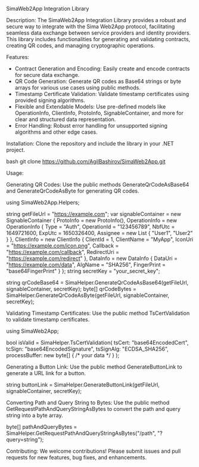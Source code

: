 SimaWeb2App Integration Library

Description:
The SimaWeb2App Integration Library provides a robust and secure way to integrate with the Sima Web2App protocol, facilitating seamless data exchange between service providers and identity providers. This library includes functionalities for generating and validating contracts, creating QR codes, and managing cryptographic operations.

Features:
- Contract Generation and Encoding: Easily create and encode contracts for secure data exchange.
- QR Code Generation: Generate QR codes as Base64 strings or byte arrays for various use cases using public methods.
- Timestamp Certificate Validation: Validate timestamp certificates using provided signing algorithms.
- Flexible and Extendable Models: Use pre-defined models like OperationInfo, ClientInfo, ProtoInfo, SignableContainer, and more for clear and structured data representation.
- Error Handling: Robust error handling for unsupported signing algorithms and other edge cases.

Installation:
Clone the repository and include the library in your .NET project.

bash
git clone https://github.com/AgilBashirov/SimaWeb2App.git

Usage:

Generating QR Codes:
Use the public methods GenerateQrCodeAsBase64 and GenerateQrCodeAsByte for generating QR codes.

using SimaWeb2App.Helpers;

string getFileUrl = "https://example.com";
var signableContainer = new SignableContainer
{
    ProtoInfo = new ProtoInfo(),
    OperationInfo = new OperationInfo
    {
        Type = "Auth",
        OperationId = "123456789",
        NbfUtc = 1649721600,
        ExpUtc = 1650326400,
        Assignee = new List<string> { "User1", "User2" }
    },
    ClientInfo = new ClientInfo
    {
        ClientId = 1,
        ClientName = "MyApp",
        IconUri = "https://example.com/icon.png",
        Callback = "https://example.com/callback",
        RedirectUri = "https://example.com/redirect"
    },
    DataInfo = new DataInfo
    {
        DataUri = "https://example.com/data",
        AlgName = "SHA256",
        FingerPrint = "base64FingerPrint"
    }
};
string secretKey = "your_secret_key";

string qrCodeBase64 = SimaHelper.GenerateQrCodeAsBase64(getFileUrl, signableContainer, secretKey);
byte[] qrCodeBytes = SimaHelper.GenerateQrCodeAsByte(getFileUrl, signableContainer, secretKey);

Validating Timestamp Certificates:
Use the public method TsCertValidation to validate timestamp certificates.

using SimaWeb2App;

bool isValid = SimaHelper.TsCertValidation(
    tsCert: "base64EncodedCert",
    tcSign: "base64EncodedSignature",
    tsSignAlg: "ECDSA_SHA256",
    processBuffer: new byte[] { /* your data */ }
);

Generating a Button Link:
Use the public method GenerateButtonLink to generate a URL link for a button.

string buttonLink = SimaHelper.GenerateButtonLink(getFileUrl, signableContainer, secretKey);

Converting Path and Query String to Bytes:
Use the public method GetRequestPathAndQueryStringAsBytes to convert the path and query string into a byte array.

byte[] pathAndQueryBytes = SimaHelper.GetRequestPathAndQueryStringAsBytes("/path", "?query=string");

Contributing:
We welcome contributions! Please submit issues and pull requests for new features, bug fixes, and enhancements.
